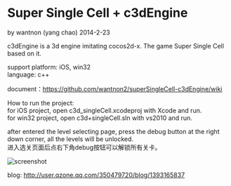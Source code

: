 Super Single Cell + c3dEngine
==========
by wantnon (yang chao) 2014-2-23  
  
c3dEngine is a 3d engine imitating cocos2d-x. The game Super Single Cell based on it.

support platform: iOS, win32  
language: c++  
    
document：https://github.com/wantnon2/superSingleCell-c3dEngine/wiki  
  
How to run the project:   
for iOS project, open c3d_singleCell.xcodeproj with Xcode and run.   
for win32 project, open c3d+singleCell.sln with vs2010 and run.  
    
after entered the level selecting page, press the debug button at the right down corner, all the levels will be unlocked.   
进入选关页面后点右下角debug按钮可以解锁所有关卡。  


![screenshot](https://raw.github.com/wantnon2/superSingleCell-c3dEngine/master/screenshot/screenshot.png)
  
blog: http://user.qzone.qq.com/350479720/blog/1393165837  